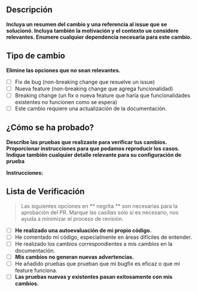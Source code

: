 ## Descripción

**Incluya un resumen del cambio y una referencia al issue que se solucionó. Incluya también la motivación y el contexto ue considere relevantes. Enumere cualquier dependencia necesaria para este cambio.**

<!-- Plantilla de ejemplo:

**Este PR provee:**
-   Implementación de tests unitarios para...
-   Implementación de pipeline custom para la detección de...
-   ...
-->

<!-- si se resuelve un bug:
Fixes #<número_de_issue>
-->

<!-- si se resuelve una feature
Closes #<número_de_issue>
-->

<!-- Ejemplos:
Fixes: #420
Closes: #420
-->

## Tipo de cambio

**Elimine las opciones que no sean relevantes.**

<!-- Edite a continuación -->

-   [ ] Fix de bug (non-breaking change que resuelve un issue)
-   [ ] Nueva feature (non-breaking change que agrega funcionalidad)
-   [ ] Breaking change (un fix o nueva feature que haría que funcionalidades existentes no funcionen como se espera)
-   [ ] Este cambio requiere una actualización de la documentación.

## ¿Cómo se ha probado?

**Describe las pruebas que realizaste para verificar tus cambios. Proporcionar instrucciones para que podamos reproducir los casos. Indique también cualquier detalle relevante para su configuración de prueba**

**Instrucciones:**

<!-- Proporcione instrucciones, a continuación un ejemplo 

**1.** Setear los siguientes parámetros en `train_config.json`: ...  
**2.** Ejecutar el comando `command param1 param2 param3`  
**3.** Verificar que los archivos existan en...   

**Expected result:** la operación se muestra completada en el log `debug.log`.

-->

## Lista de Verificación

> Las siguientes opciones en ** negrita ** son necesarias para la aprobación del PR. Marque las casillas solo si es necesario, nos ayuda a minimizar el proceso de revisión.

<!-- Editar a continuación -->

-   [ ] **He realizado una autoevaluación de mi propio código.**
-   [ ] He comentado mi código, especialmente en áreas difíciles de entender.
-   [ ] He realizado los cambios correspondientes a mis cambios en la documentación.
-   [ ] **Mis cambios no generan nuevas advertencias.**
-   [ ] He añadido pruebas que prueban que mi bugfix es eficaz o que mi feature funciona.
-   [ ] **Las pruebas nuevas y existentes pasan exitosamente con mis cambios.**
